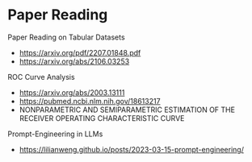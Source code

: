 # Paper Reading

Paper Reading on Tabular Datasets
- https://arxiv.org/pdf/2207.01848.pdf
- https://arxiv.org/abs/2106.03253

ROC Curve Analysis
- https://arxiv.org/abs/2003.13111
- https://pubmed.ncbi.nlm.nih.gov/18613217
- NONPARAMETRIC AND SEMIPARAMETRIC ESTIMATION OF THE RECEIVER OPERATING CHARACTERISTIC CURVE

Prompt-Engineering in LLMs
- https://lilianweng.github.io/posts/2023-03-15-prompt-engineering/